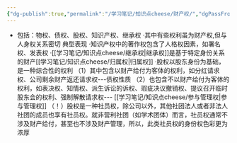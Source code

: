 ```yaml
---
{"dg-publish":true,"permalink":"/学习笔记/知识点cheese/财产权/","dgPassFrontmatter":true}
---
```


- 包括：物权、债权、股权、知识产权、继承权
·其中有些权利虽为财产权,但与人身权关系密切
典型表现
·知识产权中的著作权包含了人格权因素，如署名权、发表权
·[[学习笔记/知识点cheese/继承权\|继承权]]是基于特定身份关系的财产[[学习笔记/知识点cheese/归属权\|归属权]]
·股权以股东身份为基础，是一种综合性的权利
（1）其中包含以财产给付为客体的权利，如分红请求权、公司剩余财产返还请求权---债权性质
（2）也包含不以财产给付为客体的权利，如表决权、知情权、派生诉讼的诉权、瑕疵决议撤销权、提议召开临时股东会的权利、强制解散请求权--- [[学习笔记/知识点cheese/参与管理权\|参与管理权]]
（！）股权是一种社员权，除公司以外，其他社团法人或者非法人社团的成员也享有社员权。就非营利社团（如学术团体）而言，社员权通常不涉及财产给付，甚至也不涉及财产管理，所以，此类社员权的身份权色彩更为浓厚
